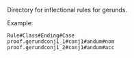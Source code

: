 Directory for inflectional rules for gerunds.

Example:

    Rule#Class#Ending#Case
    proof.gerundconj1_1#conj1#andum#nom
    proof.gerundconj1_2#conj1#andum#acc
